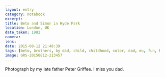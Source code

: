 ```yaml
--- 
layout: entry
category: notebook
excerpt:
title: Beto and Simon in Hyde Park
location: London, UK
date_taken: 1982
camera: 
lens: 
date: 2015-08-12 21:48:39
tags: [beto, brothers, by dad, child, childhood, color, dad, eu, fun, hyde park, kid, me, running, simon, stroller]
image: GRS-20150812-213457
---
```

Photograph by my late father Peter Griffee. I miss you dad.